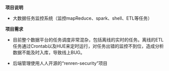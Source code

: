 **项目说明** 
- 大数据任务监控系统（监控mapReduce、spark、shell、ETL等任务）

**项目需求**
- 目前整个数据平台的任务调度非常混杂，包括离线的实时的任务。离线的ETL任务通过Crontab以及HUE来定时运行，对任务出错的监控不到位，造成分析数据不能及时入库，导致线上BUG。


- 后端管理使用人人开源的“renren-security”项目